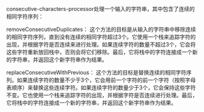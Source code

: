 
consecutive-characters-processor处理一个输入的字符串，其中包含了连续的相同字符序列：

removeConsecutiveDuplicates：
这个方法的目标是从输入的字符串中移除连续的相同字符序列，直到没有连续的相同字符超过3个。它使用一个栈来追踪字符的出现，并根据字符是否连续来进行处理。如果连续字符的数量不超过3个，它会将这些字符重新放回栈中，否则会将它们移除。最后，它将栈中的字符连接成一个新的字符串，并返回这个新字符串作为结果。

replaceConsecutiveWithPrevious：
这个方法的目标是替换连续的相同字符序列。如果连续字符的数量不少于3个，它会用前一个字符的前一个字符（按照字母表顺序）来替换这些连续字符。如果连续字符的数量少于3个，它会保持这些字符不变。它也使用一个栈来追踪字符的出现，并根据字符是否连续进行处理。最后，它将栈中的字符连接成一个新的字符串，并返回这个新字符串作为结果。

